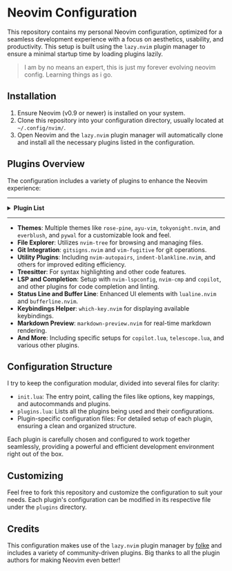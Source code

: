 # Neovim Configuration

This repository contains my personal Neovim configuration, optimized for a
seamless development experience with a focus on aesthetics, usability, and
productivity. This setup is built using the `lazy.nvim` plugin manager to ensure
a minimal startup time by loading plugins lazily. 

> I am by no means an expert, this is just my forever evolving neovim config.
> Learning things as i go.

## Installation

1. Ensure Neovim (v0.9 or newer) is installed on your system.
2. Clone this repository into your configuration directory, usually located at `~/.config/nvim/`.
3. Open Neovim and the `lazy.nvim` plugin manager will automatically clone and install all the necessary plugins listed in the configuration.

## Plugins Overview

The configuration includes a variety of plugins to enhance the Neovim experience:

---

<details>
<summary><b>Plugin List</b></summary>
<br>

- Themes
  - [rose-pine/neovim](https://github.com/rose-pine/neovim)
  - [ray-x/guihua.lua](https://github.com/ray-x/guihua.lua)
  - [ayu-theme/ayu-vim](https://github.com/ayu-theme/ayu-vim)
  - [folke/tokyonight.nvim](https://github.com/folke/tokyonight.nvim)
  - [Everblush/nvim (as everblush)](https://github.com/Everblush/nvim)
  - [AlphaTechnolog/pywal.nvim](https://github.com/AlphaTechnolog/pywal.nvim)
  - [goolord/alpha-nvim](https://github.com/goolord/alpha-nvim) (Dependencies: [nvim-tree/nvim-web-devicons](https://github.com/nvim-tree/nvim-web-devicons))

- File Explorer
  - [nvim-tree/nvim-tree.lua](https://github.com/nvim-tree/nvim-tree.lua)
  - [nvim-tree/nvim-web-devicons](https://github.com/nvim-tree/nvim-web-devicons)

- Git Integration
  - [lewis6991/gitsigns.nvim](https://github.com/lewis6991/gitsigns.nvim)
  - [tpope/vim-fugitive](https://github.com/tpope/vim-fugitive)

- Utility
  - [windwp/nvim-autopairs](https://github.com/windwp/nvim-autopairs)
  - [lukas-reineke/indent-blankline.nvim](https://github.com/lukas-reineke/indent-blankline.nvim)
  - [mbbill/undotree](https://github.com/mbbill/undotree)
  - [tpope/vim-commentary](https://github.com/tpope/vim-commentary)
  - [numToStr/Comment.nvim](https://github.com/numToStr/Comment.nvim)
  - [akinsho/bufferline.nvim](https://github.com/akinsho/bufferline.nvim)

- Treesitter
  - [nvim-treesitter/nvim-treesitter](https://github.com/nvim-treesitter/nvim-treesitter)
  - [nvim-treesitter/nvim-treesitter-context](https://github.com/nvim-treesitter/nvim-treesitter-context)
  - [nvim-treesitter/playground](https://github.com/nvim-treesitter/playground)

- LSP and Completion
  - [neovim/nvim-lspconfig](https://github.com/neovim/nvim-lspconfig)
  - [hrsh7th/nvim-cmp](https://github.com/hrsh7th/nvim-cmp)
  - [hrsh7th/cmp-nvim-lsp](https://github.com/hrsh7th/cmp-nvim-lsp)
  - [L3MON4D3/LuaSnip](https://github.com/L3MON4D3/LuaSnip)
  - [saadparwaiz1/cmp_luasnip](https://github.com/saadparwaiz1/cmp_luasnip)
  - [rafamadriz/friendly-snippets](https://github.com/rafamadriz/friendly-snippets)
  - [williamboman/mason.nvim](https://github.com/williamboman/mason.nvim)
  - [williamboman/mason-lspconfig.nvim](https://github.com/williamboman/mason-lspconfig.nvim)
  - [p00f/clangd_extensions.nvim](https://github.com/p00f/clangd_extensions.nvim)
  - [VonHeikemen/lsp-zero.nvim](https://github.com/VonHeikemen/lsp-zero.nvim)
  - [stevearc/conform.nvim](https://github.com/stevearc/conform.nvim)
  - [ray-x/navigator.lua](https://github.com/ray-x/navigator.lua) (Dependencies: [ray-x/guihua.lua](https://github.com/ray-x/guihua.lua), [neovim/nvim-lspconfig](https://github.com/neovim/nvim-lspconfig))

- Telescope
  - [nvim-telescope/telescope.nvim](https://github.com/nvim-telescope/telescope.nvim) (Dependencies: [nvim-lua/plenary.nvim](https://github.com/nvim-lua/plenary.nvim))

- Status Line and Buffer Line
  - [nvim-lualine/lualine.nvim](https://github.com/nvim-lualine/lualine.nvim)

- Keybindings Helper
  - [folke/which-key.nvim](https://github.com/folke/which-key.nvim)

- Copilot and Extensions
  - [zbirenbaum/copilot.lua](https://github.com/zbirenbaum/copilot.lua)
  - [zbirenbaum/copilot-cmp](https://github.com/zbirenbaum/copilot-cmp)

- Markdown Preview
  - [iamcco/markdown-preview.nvim](https://github.com/iamcco/markdown-preview.nvim)

- Mini Pairs
  - [echasnovski/mini.pairs](https://github.com/echasnovski/mini.pairs)

</details>

---

- **Themes**: Multiple themes like `rose-pine`, `ayu-vim`, `tokyonight.nvim`, and `everblush`, and `pywal` for a customizable look and feel.
- **File Explorer**: Utilizes `nvim-tree` for browsing and managing files.
- **Git Integration**: `gitsigns.nvim` and `vim-fugitive` for git operations.
- **Utility Plugins**: Including `nvim-autopairs`, `indent-blankline.nvim`, and others for improved editing efficiency.
- **Treesitter**: For syntax highlighting and other code features.
- **LSP and Completion**: Setup with `nvim-lspconfig`, `nvim-cmp` and `copilot`, and other plugins for code completion and linting.
- **Status Line and Buffer Line**: Enhanced UI elements with `lualine.nvim` and `bufferline.nvim`.
- **Keybindings Helper**: `which-key.nvim` for displaying available keybindings.
- **Markdown Preview**: `markdown-preview.nvim` for real-time markdown rendering.
- **And More**: Including specific setups for `copilot.lua`, `telescope.lua`, and various other plugins.

## Configuration Structure

I try to keep the configuration modular, divided into several files for clarity:

- `init.lua`: The entry point, calling the files like options, key mappings, and autocommands and plugins.
- `plugins.lua`: Lists all the plugins being used and their configurations.
- Plugin-specific configuration files: For detailed setup of each plugin, ensuring a clean and organized structure.

Each plugin is carefully chosen and configured to work together seamlessly,
providing a powerful and efficient development environment right out of the box.

## Customizing

Feel free to fork this repository and customize the configuration to suit your
needs. Each plugin's configuration can be modified in its respective file under
the `plugins` directory.

## Credits

This configuration makes use of the `lazy.nvim` plugin manager by
[folke](https://github.com/folke) and includes a variety of community-driven
plugins. Big thanks to all the plugin authors for making Neovim even better!
